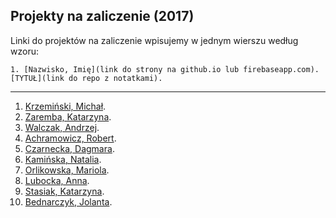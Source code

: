## Projekty na zaliczenie (2017)

Linki do projektów na zaliczenie wpisujemy w jednym wierszu według wzoru:

    1. [Nazwisko, Imię](link do strony na github.io lub firebaseapp.com). [TYTUŁ](link do repo z notatkami).

----

<!--
1. [Bzyl, Włodzimierz](https://github.com/h5c3j/project-template). [Różne rzeczy](https://bayesian.firebaseapp.com).
-->

1. [Krzemiński, Michał](https://github.com/SYNIN/PSPI-2017).
1. [Zaremba, Katarzyna](https://github.com/funnypages/dobry-dzien).
1. [Walczak, Andrzej](https://github.com/Erritro/projekt).
1. [Achramowicz, Robert](https://github.com/Livepack/Strona).
1. [Czarnecka, Dagmara](https://github.com/daga8888/z_cba_dla_dzieci).
1. [Kamińska, Natalia](https://github.com/NataliaKam/Psie-ciekawostki).
1. [Orlikowska, Mariola](https://github.com/mariolaorlikowska/dom).
1. [Lubocka, Anna](https://github.com/alubocka/przepis-na-najlepsze-ciasto-).
1. [Stasiak, Katarzyna](https://github.com/kasiastasiak/kasia).
1. [Bednarczyk, Jolanta](https://github.com/jabednarczyk/strona).


